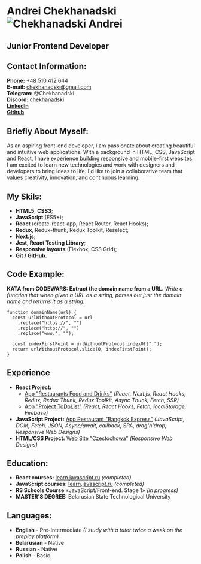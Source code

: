 # Andrei Chekhanadski ![Chekhanadski Andrei](https://photos.app.goo.gl/Ng4kU8q8amzQvxM29)

## Junior Frontend Developer

## Contact Information:

**Phone:** +48 510 412 644\
**E-mail:** chekhanadski@gmail.com\
**Telegram:** @Chekhanadski\
**Discord:** chekhanadski\
[**LinkedIn**](https://www.linkedin.com/in/chekhanadski/)\
[**Github**](https://github.com/Chekhanadski)

## Briefly About Myself:

As an aspiring front-end developer, I am passionate about creating beautiful and intuitive web applications. With a background in HTML, CSS, JavaScript and React, I have experience building responsive and mobile-first websites. I am excited to learn new technologies and work with designers and developers to bring ideas to life. I'd like to join a collaborative team that values creativity, innovation, and continuous learning.

## My Skils:

- **HTML5**, **CSS3**;
- **JavaScript** (ES5+);
- **React** (create-react-app, React Router, React Hooks);
- **Redux**, Redux-thunk, Redux Toolkit, Reselect;
- **Next.js**;
- **Jest**, **React Testing Library**;
- **Responsive layouts** (Flexbox, CSS Grid);
- **Git / GitHub**.

## Code Example:

**KATA from CODEWARS: Extract the domain name from a URL.** _Write a function that when given a URL as a string, parses out just the domain name and returns it as a string._

```
function domainName(url) {
  const urlWithoutProtocol = url
    .replace("https://", "")
    .replace("http://", "")
    .replace("www.", "");

  const indexFirstPoint = urlWithoutProtocol.indexOf(".");
  return urlWithoutProtocol.slice(0, indexFirstPoint);
}
```

## Experience

- **React Project:**
  - [App "Restaurants Food and Drinks"](https://github.com/Chekhanadski/Delivery_app_react) _(React, Next.js, React Hooks, Redux, Redux Thunk, Redux Toolkit, Async Thunk, Fetch, SSR)_
  - [App "Project ToDoList"](https://github.com/Chekhanadski/Project_ToDoList) _(React, React Hooks, Fetch, localStorage, Firebase)_
- **JavaScript Project:** [App Restaurant "Bangkok Express"](https://github.com/Chekhanadski/Restaurant_app_JavaScript) _(JavaScript, DOM, Fetch, JSON, Async/await, callback, SPA, drag'n'drop, Responsive Web Designs)_
- **HTML/CSS Project:** [Web Site "Czestochowa"](https://github.com/Chekhanadski/Czestochowa_website_HTML-CSS) _(Responsive Web Designs)_

## Education:

- **React courses:** [learn.javascript.ru](https://learn.javascript.ru/courses/react) _(completed)_
- **JavaScript courses:** [learn.javascript.ru](https://learn.javascript.ru/courses/jsbasic) _(completed)_
- **RS Schools Course** «JavaScript/Front-end. Stage 1» _(in progress)_
- **MASTER'S DEGREE:** Belarusian State Technological University

## Languages:

- **English** - Pre-Intermediate _(I study with a tutor twice a week on the preplay platform)_
- **Belarusian** - Native
- **Russian** - Native
- **Polish** - Basic
